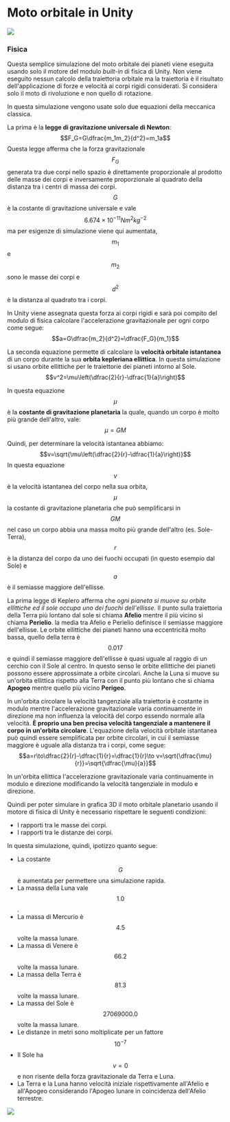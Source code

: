 # Moto orbitale in Unity

![](https://dl.dropboxusercontent.com/s/ziekoxun8flpd8o/diagram3.png?dl=1)
### Fisica
Questa semplice simulazione del moto orbitale dei pianeti viene eseguita usando solo il motore del modulo _built-in_ di fisica di Unity. Non viene eseguito nessun calcolo della traiettoria orbitale ma la traiettoria è il risultato dell'applicazione di forze e velocità ai corpi rigidi considerati. Si considera solo il moto di rivoluzione e non quello di rotazione.

In questa simulazione vengono usate solo due equazioni della meccanica classica.

La prima è la **legge di gravitazione universale di Newton**:
$$F_G=G\dfrac{m_1m_2}{d^2}=m_1a$$
Questa legge afferma che la forza gravitazionale $$F_G$$ generata tra due corpi nello spazio è direttamente proporzionale al prodotto delle masse dei corpi e inversamente proporzionale al quadrato della distanza tra i centri di massa dei corpi. $$G$$ è la costante di gravitazione universale e vale $$6.674\times10^{-11}Nm^2 kg^{-2}$$ ma per esigenze di simulazione viene qui aumentata, $$m_1$$ e $$m_2$$ sono le masse dei corpi e $$d^2$$ è la distanza al quadrato tra i corpi.

In Unity viene assegnata questa forza ai corpi rigidi e sarà poi compito del modulo di fisica calcolare l'accelerazione gravitazionale per ogni corpo come segue:
$$a=G\dfrac{m_2}{d^2}=\dfrac{F_G}{m_1}$$

La seconda equazione permette di calcolare la **velocità orbitale istantanea** di un corpo durante la sua **orbita kepleriana ellittica**. In questa simulazione si usano orbite ellittiche per le traiettorie dei pianeti intorno al Sole.
$$v^2=\mu\left(\dfrac{2}{r}-\dfrac{1}{a}\right)$$

In questa equazione $$\mu$$ è la **costante di gravitazione planetaria** la quale, quando un corpo è molto più grande dell'altro, vale:
$$\mu=GM$$

Quindi, per determinare la velocità istantanea abbiamo:
$$v=\sqrt{\mu\left(\dfrac{2}{r}-\dfrac{1}{a}\right)}$$
In questa equazione $$v$$ è la velocità istantanea del corpo nella sua orbita, $$\mu$$ la costante di gravitazione planetaria che può semplificarsi in $$GM$$ nel caso un corpo abbia una massa molto più grande dell'altro (es. Sole-Terra), $$r$$ è la distanza del corpo da uno dei fuochi occupati (in questo esempio dal Sole) e $$a$$ è il semiasse maggiore dell'ellisse.

La prima legge di Keplero afferma che _ogni pianeta si muove su orbite ellittiche ed il sole occupa uno dei fuochi dell'ellisse_. Il punto sulla traiettoria della Terra più lontano dal sole si chiama **Afelio** mentre il più vicino si chiama **Perielio**. la media tra Afelio e Perielio definisce il semiasse maggiore dell'ellisse. Le orbite ellittiche dei pianeti hanno una eccentricità molto bassa, quello della terra è $$0.017$$ e quindi il semiasse maggiore dell'ellisse è quasi uguale al raggio di un cerchio con il Sole al centro. In questo senso le orbite ellittiche dei pianeti possono essere approssimate a orbite circolari. Anche la Luna si muove su un'orbita ellittica rispetto alla Terra con il punto più lontano che si chiama **Apogeo** mentre quello più vicino **Perigeo**.

In un'orbita circolare la velocità tangenziale alla traiettoria è costante in modulo mentre l'accelerazione gravitazionale varia continuamente in direzione ma non influenza la velocità del corpo essendo normale alla velocità. **È proprio una ben precisa velocità tangenziale a mantenere il corpo in un'orbita circolare**. L'equazione della velocità orbitale istantanea può quindi essere semplificata per orbite circolari, in cui il semiasse maggiore è uguale alla distanza tra i corpi, come segue:
$$a=r\to\dfrac{2}{r}-\dfrac{1}{r}=\dfrac{1}{r}\to v=\sqrt{\dfrac{\mu}{r}}=\sqrt{\dfrac{\mu}{a}}$$

In un'orbita ellittica l'accelerazione gravitazionale varia continuamente in modulo e direzione modificando la velocità tangenziale in modulo e direzione.

Quindi per poter simulare in grafica 3D il moto orbitale planetario usando il motore di fisica di Unity è necessario rispettare le seguenti condizioni:

- I rapporti tra le masse dei corpi.
- I rapporti tra le distanze dei corpi.

In questa simulazione, quindi, ipotizzo quanto segue:

- La costante $$G$$ è aumentata per permettere una simulazione rapida.
- La massa della Luna vale $$1.0$$.
- La massa di Mercurio è $$4.5$$ volte la massa lunare.
- La massa di Venere è $$66.2$$ volte la massa lunare.
- La massa della Terra è $$81.3$$ volte la massa lunare.
- La massa del Sole è $$27069000.0$$ volte la massa lunare.
- Le distanze in metri sono moltiplicate per un fattore $$10^{-7}$$
- Il Sole ha $$v = 0$$ e non risente della forza gravitazionale da Terra e Luna.
- La Terra e la Luna hanno velocità iniziale rispettivamente all'Afelio e all'Apogeo considerando l'Apogeo lunare in coincidenza dell'Afelio terrestre.


![](https://dl.dropboxusercontent.com/s/ziekoxun8flpd8o/diagram3.png?dl=1)













